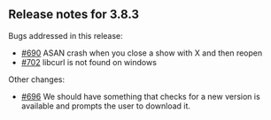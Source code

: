 ## Release notes for 3.8.3

Bugs addressed in this release:

* [#690](../../issues/690) ASAN crash when you close a show with X and then reopen
* [#702](../../issues/702) libcurl is not found on windows

Other changes:

* [#696](../../issues/696) We should have something that checks for a new version is available and prompts the user to download it.

